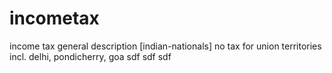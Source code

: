 # incometax

income tax general description [indian-nationals]
no tax for union territories incl. delhi, pondicherry, goa
sdf
sdf
sdf
